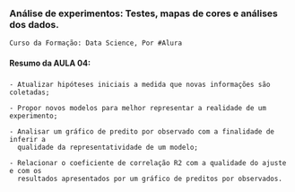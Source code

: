 ###  Análise de experimentos: Testes, mapas de cores e análises dos dados.
    Curso da Formação: Data Science, Por #Alura

#### Resumo da AULA 04:

###
    - Atualizar hipóteses iniciais a medida que novas informações são coletadas;

    - Propor novos modelos para melhor representar a realidade de um experimento;

    - Analisar um gráfico de predito por observado com a finalidade de inferir a
      qualidade da representatividade de um modelo;

    - Relacionar o coeficiente de correlação R2 com a qualidade do ajuste e com os
      resultados apresentados por um gráfico de preditos por observados.